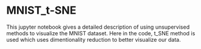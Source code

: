 # MNIST_t-SNE

This jupyter notebook gives a detailed description of using unsupervised methods to visualize the MNIST dataset.
Here in the code, t_SNE method is used which uses dimentionality reduction to better visualize our data.

